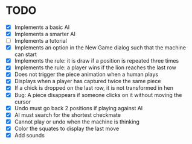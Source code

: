# TODO

- [x] Implements a basic AI
- [x] Implements a smarter AI
- [ ] Implements a tutorial
- [x] Implements an option in the New Game dialog such that the machine can start
- [x] Implements the rule: it is draw if a position is repeated three times
- [x] Implements the rule: a player wins if the lion reaches the last row
- [x] Does not trigger the piece animation when a human plays
- [x] Displays when a player has captured twice the same piece
- [x] If a chick is dropped on the last row, it is not transformed in hen
- [x] Bug: A piece disappears if someone clicks on it without moving the cursor
- [x] Undo must go back 2 positions if playing against AI
- [x] AI must search for the shortest checkmate
- [x] Cannot play or undo when the machine is thinking
- [x] Color the squates to display the last move
- [x] Add sounds